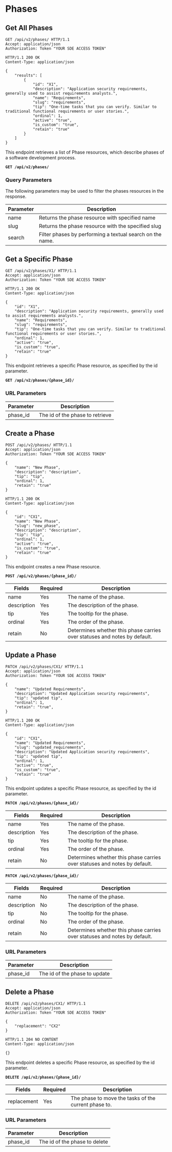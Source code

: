 # Phases

## Get All Phases

```http
GET /api/v2/phases/ HTTP/1.1
Accept: application/json
Authorization: Token "YOUR SDE ACCESS TOKEN"
```

```http
HTTP/1.1 200 OK
Content-Type: application/json

{
    "results": [
        {
            "id": "X1",
            "description": "Application security requirements, generally used to assist requirements analysts.",
            "name": "Requirements",
            "slug": "requirements",
            "tip": "One-time tasks that you can verify. Similar to traditional functional requirements or user stories.",
            "ordinal": 1,
            "active": "true",
            "is_custom": "true",
            "retain": "true"
        }
    ]
}
```

This endpoint retrieves a list of Phase resources, which describe phases of a software development process.

**`GET /api/v2/phases/`**

### Query Parameters

The following parameters may be used to filter the phases resources in the response.

Parameter | Description
----------|-------------
name      | Returns the phase resource with specified name
slug      | Returns the phase resource with the specified slug
search    | Filter phases by performing a textual search on the name.










## Get a Specific Phase

```http
GET /api/v2/phases/X1/ HTTP/1.1
Accept: application/json
Authorization: Token "YOUR SDE ACCESS TOKEN"
```

```http
HTTP/1.1 200 OK
Content-Type: application/json

{
    "id": "X1",
    "description": "Application security requirements, generally used to assist requirements analysts.",
    "name": "Requirements",
    "slug": "requirements",
    "tip": "One-time tasks that you can verify. Similar to traditional functional requirements or user stories.",
    "ordinal": 1,
    "active": "true",
    "is_custom": "true",
    "retain": "true"
}
```

This endpoint retrieves a specific Phase resource, as specified by the id parameter.

**`GET /api/v2/phases/{phase_id}/`**

### URL Parameters

Parameter  | Description
---------- | ---------------
phase_id   | The id of the phase to retrieve










## Create a Phase

```http
POST /api/v2/phases/ HTTP/1.1
Accept: application/json
Authorization: Token "YOUR SDE ACCESS TOKEN"

{
    "name": "New Phase",
    "description": "description",
    "tip": "tip",
    "ordinal": 1,
    "retain": "true"
}
```

```http
HTTP/1.1 200 OK
Content-Type: application/json

{
    "id": "CX1",
    "name": "New Phase",
    "slug": "new_phase",
    "description": "description",
    "tip": "tip",
    "ordinal": 1,
    "active": "true",
    "is_custom": "true",
    "retain": "true"
}
```

This endpoint creates a new Phase resource.

**`POST /api/v2/phases/{phase_id}/`**

Fields             | Required | Description
-------------------|----------|-------------
name               | Yes      | The name of the phase.
description        | Yes      | The description of the phase.
tip                | Yes      | The tooltip for the phase.
ordinal            | Yes      | The order of the phase.
retain             | No       | Determines whether this phase carries over statuses and notes by default.










## Update a Phase

```http
PATCH /api/v2/phases/CX1/ HTTP/1.1
Accept: application/json
Authorization: Token "YOUR SDE ACCESS TOKEN"

{
    "name": "Updated Requirements",
    "description": "Updated Application security requirements",
    "tip": "updated tip",
    "ordinal": 1,
    "retain": "true",
}
```

```http
HTTP/1.1 200 OK
Content-Type: application/json

{
    "id": "CX1",
    "name": "Updated Requirements",
    "slug": "updated_requirements",
    "description": "Updated Application security requirements",
    "tip": "updated tip",
    "ordinal": 1,
    "active": "true",
    "is_custom": "true",
    "retain": "true"
}
```

This endpoint updates a specific Phase resource, as specified by the id parameter.

**`PATCH /api/v2/phases/{phase_id}/`**

Fields             | Required | Description
-------------------|----------|-------------
name               | Yes      | The name of the phase.
description        | Yes      | The description of the phase.
tip                | Yes      | The tooltip for the phase.
ordinal            | Yes      | The order of the phase.
retain             | No       | Determines whether this phase carries over statuses and notes by default.

**`PATCH /api/v2/phases/{phase_id}/`**

Fields             | Required | Description
-------------------|----------|-------------
name               | No      | The name of the phase.
description        | No      | The description of the phase.
tip                | No      | The tooltip for the phase.
ordinal            | No      | The order of the phase.
retain             | No      | Determines whether this phase carries over statuses and notes by default.

### URL Parameters

Parameter  | Description
---------- | ---------------
phase_id   | The id of the phase to update










## Delete a Phase

```http
DELETE /api/v2/phases/CX1/ HTTP/1.1
Accept: application/json
Authorization: Token "YOUR SDE ACCESS TOKEN"

{
    "replacement": "CX2"
}
```

```http
HTTP/1.1 204 NO CONTENT
Content-Type: application/json

{}
```

This endpoint deletes a specific Phase resource, as specified by the id parameter.

**`DELETE /api/v2/phases/{phase_id}/`**

Fields        | Required | Description
--------------|----------|-------------
replacement   | Yes      | The phase to move the tasks of the current phase to.

### URL Parameters

Parameter  | Description
---------- | ---------------
phase_id   | The id of the phase to delete

